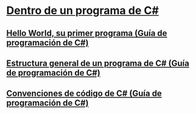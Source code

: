 # [Dentro de un programa de C#](index.md)
## [Hello World, su primer programa (Guía de programación de C#)](hello-world-your-first-program.md)
## [Estructura general de un programa de C# (Guía de programación de C#)](general-structure-of-a-csharp-program.md)
## [Convenciones de código de C# (Guía de programación de C#)](coding-conventions.md)
